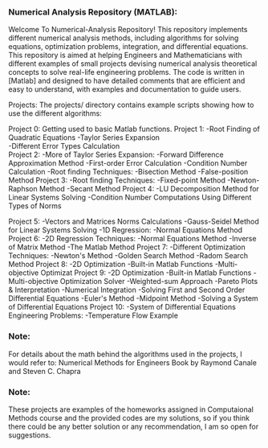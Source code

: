 ### Numerical Analysis Repository (MATLAB):

Welcome To Numerical-Analysis Repository!
This repository implements  different numerical analysis methods, including algorithms for solving equations, optimization problems, integration, and differential equations.
This repository is aimed at helping Engineers and Mathematicians with different examples of small projects devising numerical analysis theoretical concepts to solve real-life engineering problems.
The code is written in [Matlab] and designed to have detailed comments that are efficient and easy to understand, with examples and documentation to guide users.


Projects:
The projects/ directory contains example scripts showing how to use the different algorithms:

Project 0: Getting used to basic Matlab functions.
Project 1: -Root Finding of Quadratic Equations
           -Taylor Series Expansion           
           -Different Error Types Calculation           
Project 2: -More of Taylor Series Expansion:
             -Forward Difference Approximation Method
           -First-order Error Calculation
           -Condition Number Calculation
           -Root finding Techniques:
             -Bisection Method
             -False-position Method
Project 3:  -Root finding Techniques:
              -Fixed-point Method
              -Newton-Raphson Method 
              -Secant Method
Project 4:  -LU Decomposition Method for Linear Systems Solving
            -Condition Number Computations Using Different Types of Norms

Project 5:  -Vectors and Matrices Norms Calculations
            -Gauss-Seidel Method for Linear Systems Solving
            -1D Regression:
              -Normal Equations Method
Project 6:   -2D Regression Techniques:
               -Normal Equations Method
               -Inverse of Matrix Method
               -The Matlab Method
Project 7:   -Different Optimization Techniques:
               -Newton's Method
               -Golden Search Method
               -Radom Search Method
Project 8:   -2D Optimization
               -Built-in Matlab Functions
               -Multi-objective Optimizat
Project 9:   -2D Optimization
               -Built-in Matlab Functions
               -Multi-objective Optimization Solver
               -Weighted-sum Approach
               -Pareto Plots & Interpretation
             -Numerical Integration
               -Solving First and Second Order Differential Equations
               -Euler's Method
               -Midpoint Method
             -Solving a System of Differential Equations
Project 10:  -System of Differential Equations Engineering Problems:
               -Temperature Flow Example
               
### Note:
For details about the math behind the algorithms used in the projects, I would refer to:
Numerical Methods for Engineers
Book by Raymond Canale and Steven C. Chapra

### Note:
These projects are examples of the homeworks assigned in Computaional Methods course and the provided codes are my solutions, so if you think there could be any better solution or any recommendation, I am so open for suggestions.
